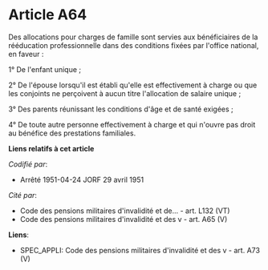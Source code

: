 # Article A64

Des allocations pour charges de famille sont servies aux bénéficiaires de la rééducation professionnelle dans des conditions
fixées par l'office national, en faveur :

1° De l'enfant unique ;

2° De l'épouse lorsqu'il est établi qu'elle est effectivement à charge ou que les conjoints ne perçoivent à aucun titre
l'allocation de salaire unique ;

3° Des parents réunissant les conditions d'âge et de santé exigées ;

4° De toute autre personne effectivement à charge et qui n'ouvre pas droit au bénéfice des prestations familiales.

**Liens relatifs à cet article**

_Codifié par_:

  - Arrêté 1951-04-24 JORF 29 avril 1951

_Cité par_:

  - Code des pensions militaires d'invalidité et de... - art. L132 (VT)
  - Code des pensions militaires d'invalidité et des v - art. A65 (V)

**Liens**:

  - SPEC_APPLI: Code des pensions militaires d'invalidité et des v - art. A73 (V)
